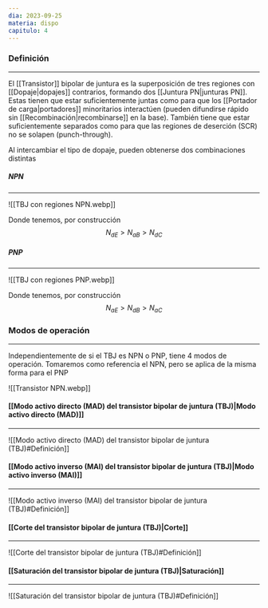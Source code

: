 ```yaml
---
dia: 2023-09-25
materia: dispo
capitulo: 4
---
```

### Definición
---
El [[Transistor]] bipolar de juntura es la superposición de tres regiones con [[Dopaje|dopajes]] contrarios, formando dos [[Juntura PN|junturas PN]]. Estas tienen que estar suficientemente juntas como para que los [[Portador de carga|portadores]] minoritarios interactúen (pueden difundirse rápido sin [[Recombinación|recombinarse]] en la base). También tiene que estar suficientemente separados como para que las regiones de deserción (SCR) no se solapen (punch-through).

Al intercambiar el tipo de dopaje, pueden obtenerse dos combinaciones distintas

##### NPN
---
![[TBJ con regiones NPN.webp]]

Donde tenemos, por construcción $$ N_{dE} > N_{aB} > N_{dC} $$

##### PNP
---
![[TBJ con regiones PNP.webp]]

Donde tenemos, por construcción $$ N_{aE} > N_{dB} > N_{aC} $$
### Modos de operación
---
Independientemente de si el TBJ es NPN o PNP, tiene 4 modos de operación. Tomaremos como referencia el NPN, pero se aplica de la misma forma para el PNP

![[Transistor NPN.webp]]

#### [[Modo activo directo (MAD) del transistor bipolar de juntura (TBJ)|Modo activo directo (MAD)]]
---
![[Modo activo directo (MAD) del transistor bipolar de juntura (TBJ)#Definición]]

#### [[Modo activo inverso (MAI) del transistor bipolar de juntura (TBJ)|Modo activo inverso (MAI)]]
---
![[Modo activo inverso (MAI) del transistor bipolar de juntura (TBJ)#Definición]]

#### [[Corte del transistor bipolar de juntura (TBJ)|Corte]]
---
![[Corte del transistor bipolar de juntura (TBJ)#Definición]]

#### [[Saturación del transistor bipolar de juntura (TBJ)|Saturación]]
---
![[Saturación del transistor bipolar de juntura (TBJ)#Definición]]